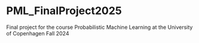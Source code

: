 # PML_FinalProject2025
Final project for the course Probabilistic Machine Learning at the University of Copenhagen Fall 2024
